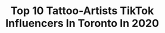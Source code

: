 ---
title: Top 10 Tattoo-Artists TikTok Influencers In Toronto In 2020
description: >-
  Find top tattoo-artists TikTok influencers in Toronto in 2020. Most popular hashtags: #tattoo #fyp #tattooartist #tattoos.
platform: TikTok
hits: 5
text_top: Discover the best TikTok profiles on inBeat.
text_bottom: Our search engine has 5 TikTok influencers like this in Toronto, Canada for you to connect with.
profiles:
  - username: "handpushed"
    fullname: >-
      melina
    bio: >-
      • personal instagram @melinamans •
    location: "Canada"
    followers: 33400
    engagement: 1266
    commentsToLikes: 0.046605
    id: ckahyq5cm0bp50i78q8ebs7o7
    verified: false
    hashtags: "#torontotattoo, #tattooartist, #handpoke, #teach"
  - username: "generouss"
    fullname: >-
      AK
    bio: >-
      TORONTO 25 ♊️ HUGE GIVEAWAY AT 50K!!! PRINTS/ PUZZLES/ STICKERS
    location: "Canada"
    followers: 40800
    engagement: 853
    commentsToLikes: 0.013737
    id: ck807cqdppw4v0j78b6e2j3ps
    verified: false
    hashtags: "#fyp, #painting, #paint, #art"
  - username: "mr.koo"
    fullname: >-
      prairie koo
    bio: >-
      I'm mr.koo I'm an artist from Toronto IG: @release852
    location: "Canada"
    followers: 5159
    engagement: 862
    commentsToLikes: 0.026913
    id: cka0l394npdzo0i78e23fbh2z
    verified: false
    hashtags: "#customshoes, #cut, #customkicks, #custom"
  - username: "sonnarena"
    fullname: >-
      Loading...
    bio: >-
      🇨🇦🇵🇭 Ily guys🥺💙
    location: "Canada"
    followers: 18700
    engagement: 947
    commentsToLikes: 0.017537
    id: ckc813us22bif0j23y3847bl9
    verified: false
    hashtags: "#music, #vintage, #rnb, #outfitideas"
  - username: "chromatic_entropy"
    fullname: >-
      CRF
    bio: >-
      Mexicana/Canadiense Missing a few tornillos ✨ I like to make things
    location: "Canada"
    followers: 3489
    engagement: 2002
    commentsToLikes: 0.019567
    id: cka6bdwwozxfp0i78jmbumi7p
    verified: false
    hashtags: "#blackcat, #diy, #diyordie, #witchtok"
  - username: "foxy_boots"
    fullname: >-
      Foxyboots
    bio: >-
      🇨🇦 Tattoo artist / Liberal / Atheist 🏳️‍🌈 Ally / BLM. Trolls deleted.
    location: "Canada"
    followers: 10500
    engagement: 1730
    commentsToLikes: 0.102798
    id: ck9skix0v8z0r0j788n9r3406
    verified: false
    hashtags: "#femaletattooartist, #tattooeducation, #biden2020, #dumptrump2020"
  - username: "betty_byford_22"
    fullname: >-
      Krista Byford
    bio: >-
      Mom of 3🥓Cook🥓Tattoo Artist 🖤😈🖤 #qlms🧩🇨🇦🥓🖤📲 🇨🇦#LegendaryOutsiders🥓
    location: "Canada"
    followers: 16700
    engagement: 918
    commentsToLikes: 0.058271
    id: ck9gpbtry4e1m0j78slw8ygwe
    verified: false
    hashtags: "#legendaryoutsiders, #duet, #ontario, #mcdonaldsmonopoly"
  - username: "tamiaoveres"
    fullname: >-
      Tamia 
    bio: >-
      Tattoo & Makeup Artist 🎨 Business Inquiries: info@pulsevancity.com SHOP ⬇️
    location: "Canada"
    followers: 249400
    engagement: 2160
    commentsToLikes: 0.017602
    id: ck8osvaarii1q0j78zbn12ijv
    verified: false
    hashtags: "#makeupartist, #storytime, #femaletattooist, #greenscreen"
  - username: "handpushed"
    fullname: >-
      melina
    bio: >-
      • personal instagram @melinamans •
    location: "Canada"
    followers: 33400
    engagement: 1266
    commentsToLikes: 0.046605
    id: ckahyq5cm0bp50i78q8ebs7o7
    verified: false
    hashtags: "#torontotattoo, #tattooartist, #handpoke, #teach"
  - username: "discoverthecanvas"
    fullname: >-
      DISCOVER THE CANVAS
    bio: >-
      tattoo studio based in ontario, canada discoverthecanvas.com
    location: "Canada"
    followers: 11500
    engagement: 932
    commentsToLikes: 0.037468
    id: ck9fdr1lkptdv0j78wt6u60ft
    verified: false
    hashtags: "#trending, #xyzbca, #art, #artist"
---
